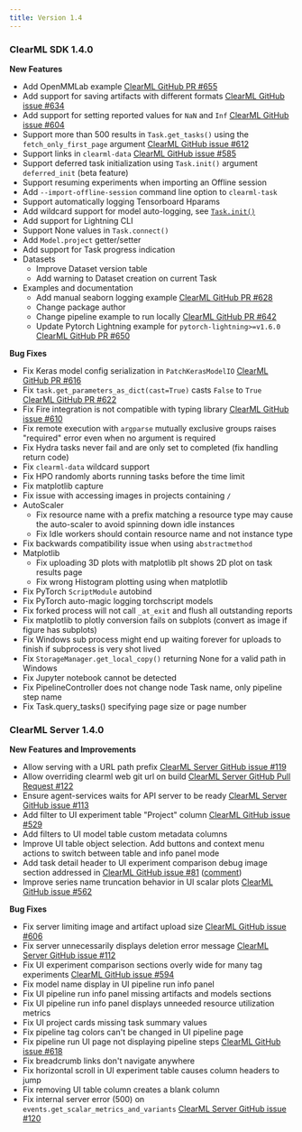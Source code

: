 ```yaml
---
title: Version 1.4
---
```



### ClearML SDK 1.4.0

**New Features**
* Add OpenMMLab example [ClearML GitHub PR #655](https://github.com/allegroai/clearml/pull/655) 
* Add support for saving artifacts with different formats [ClearML GitHub issue #634](https://github.com/allegroai/clearml/issues/634)
* Add support for setting reported values for `NaN` and `Inf` [ClearML GitHub issue #604](https://github.com/allegroai/clearml/issues/604)
* Support more than 500 results in `Task.get_tasks()` using the `fetch_only_first_page` argument [ClearML GitHub issue #612](https://github.com/allegroai/clearml/issues/612)
* Support links in `clearml-data` [ClearML GitHub issue #585](https://github.com/allegroai/clearml/issues/585)
* Support deferred task initialization using `Task.init()` argument `deferred_init` (beta feature)
* Support resuming experiments when importing an Offline session
* Add `--import-offline-session` command line option to `clearml-task`
* Support automatically logging Tensorboard Hparams
* Add wildcard support for model auto-logging, see [`Task.init()`](../references/sdk/task.md#taskinit)
* Add support for Lightning CLI
* Support None values in `Task.connect()`
* Add `Model.project` getter/setter
* Add support for Task progress indication
* Datasets
    * Improve Dataset version table
    * Add warning to Dataset creation on current Task
* Examples and documentation
    * Add manual seaborn logging example [ClearML GitHub PR #628](https://github.com/allegroai/clearml/pull/628)
    * Change package author
    * Change pipeline example to run locally [ClearML GitHub PR #642](https://github.com/allegroai/clearml/pull/642)
    * Update Pytorch Lightning example for `pytorch-lightning>=v1.6.0` [ClearML GitHub PR #650](https://github.com/allegroai/clearml/pull/650)

**Bug Fixes**
* Fix Keras model config serialization in `PatchKerasModelIO` [ClearML GitHub PR #616](https://github.com/allegroai/clearml/pull/616)
* Fix `task.get_parameters_as_dict(cast=True)` casts `False` to `True` [ClearML GitHub PR #622](https://github.com/allegroai/clearml/pull/622)
* Fix Fire integration is not compatible with typing library [ClearML GitHub issue #610](https://github.com/allegroai/clearml/issues/610)
* Fix remote execution with `argparse` mutually exclusive groups raises "required" error even when no argument is required
* Fix Hydra tasks never fail and are only set to completed (fix handling return code)
* Fix `clearml-data` wildcard support
* Fix HPO randomly aborts running tasks before the time limit
* Fix matplotlib capture
* Fix issue with accessing images in projects containing `/`
* AutoScaler
    * Fix resource name with a prefix matching a resource type may cause the auto-scaler to avoid spinning down idle instances
    * Fix Idle workers should contain resource name and not instance type
* Fix backwards compatibility issue when using `abstractmethod`
* Matplotlib
    * Fix uploading 3D plots with matplotlib plt shows 2D plot on task results page 
    * Fix wrong Histogram plotting using when matplotlib
* Fix PyTorch `ScriptModule` autobind
* Fix PyTorch auto-magic logging torchscript models
* Fix forked process will not call `_at_exit` and flush all outstanding reports
* Fix matplotlib to plotly conversion fails on subplots (convert as image if figure has subplots)
* Fix Windows sub process might end up waiting forever for uploads to finish if subprocess is very shot lived
* Fix `StorageManager.get_local_copy()` returning None for a valid path in Windows
* Fix Jupyter notebook cannot be detected
* Fix PipelineController does not change node Task name, only pipeline step name
* Fix Task.query_tasks() specifying page size or page number

### ClearML Server 1.4.0

**New Features and Improvements**

- Allow serving with a URL path prefix [ClearML Server GitHub issue #119](https://github.com/allegroai/clearml-server/issues/119)
- Allow overriding clearml web git url on build [ClearML Server GitHub Pull Request #122](https://github.com/allegroai/clearml-server/pull/122)
- Ensure agent-services waits for API server to be ready [ClearML Server GitHub issue #113](https://github.com/allegroai/clearml-server/issues/113) 
- Add filter to UI experiment table "Project" column [ClearML GitHub issue #529](https://github.com/allegroai/clearml/issues/529)
- Add filters to UI model table custom metadata columns
- Improve UI table object selection. Add buttons and context menu actions to switch between table and info panel mode
- Add task detail header to UI experiment comparison debug image section addressed in [ClearML GitHub issue #81](https://github.com/allegroai/clearml/issues/81) ([comment](https://github.com/allegroai/clearml/issues/81#issuecomment-996841658))
- Improve series name truncation behavior in UI scalar plots [ClearML GitHub issue #562](https://github.com/allegroai/clearml/issues/562)

**Bug Fixes**

- Fix server limiting image and artifact upload size [ClearML GitHub issue #606](https://github.com/allegroai/clearml/issues/606)
- Fix server unnecessarily displays deletion error message [ClearML Server GitHub issue #112](https://github.com/allegroai/clearml-server/issues/112)
- Fix UI experiment comparison sections overly wide for many tag experiments [ClearML GitHub issue #594](https://github.com/allegroai/clearml/issues/594)
- Fix model name display in UI pipeline run info panel 
- Fix UI pipeline run info panel missing artifacts and models sections
- Fix UI pipeline run info panel displays unneeded resource utilization metrics 
- Fix UI project cards missing task summary values
- Fix pipeline tag colors can't be changed in UI pipeline page
- Fix pipeline run UI page not displaying pipeline steps [ClearML GitHub issue #618](https://github.com/allegroai/clearml/issues/618)
- Fix breadcrumb links don't navigate anywhere
- Fix horizontal scroll in UI experiment table causes column headers to jump
- Fix removing UI table column creates a blank column
- Fix internal server error (500) on `events.get_scalar_metrics_and_variants` [ClearML Server GitHub issue #120](https://github.com/allegroai/clearml-server/issues/120)

